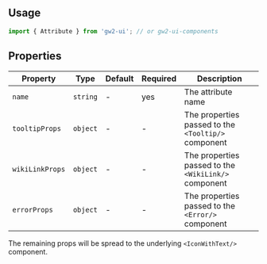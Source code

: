 ## Usage

```js
import { Attribute } from 'gw2-ui'; // or gw2-ui-components
```

## Properties

| Property        | Type     | Default | Required | Description                                          |
| --------------- | -------- | ------- | -------- | ---------------------------------------------------- |
| `name`          | `string` | -       | yes      | The attribute name                                   |
| `tooltipProps`  | `object` | -       | -        | The properties passed to the `<Tooltip/>` component  |
| `wikiLinkProps` | `object` | -       | -        | The properties passed to the `<WikiLink/>` component |
| `errorProps`    | `object` | -       | -        | The properties passed to the `<Error/>` component    |

The remaining props will be spread to the underlying `<IconWithText/>` component.
